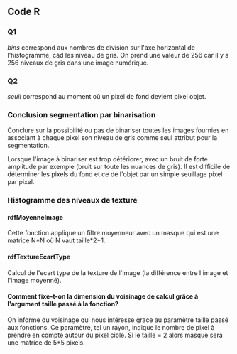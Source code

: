 ## Code R

### Q1

*bins* correspond aux nombres de division sur l'axe horizontal de l'histogramme, 
càd les niveau de gris. On prend une valeur de 256 car il y a 256 niveaux de gris 
dans une image numérique.

### Q2

*seuil* correspond au moment où un pixel de fond devient pixel objet.

### Conclusion segmentation par binarisation

Conclure sur la possibilité ou pas de binariser toutes les images fournies 
en associant à chaque pixel son niveau de gris comme seul attribut pour la 
segmentation. 

Lorsque l'image à binariser est trop détériorer, avec un bruit de forte 
amplitude par exemple (bruit sur toute les nuances de gris). Il est 
difficile de déterminer les pixels du fond et ce de l'objet par un 
simple seuillage pixel par pixel.

### Histogramme des niveaux de texture

#### rdfMoyenneImage

Cette fonction applique un filtre moyenneur avec un masque qui est une matrice 
N\*N où N vaut taille\*2+1.


#### rdfTextureEcartType

Calcul de l'ecart type de la texture de l'image (la différence entre l'image 
et l'image moyenné).


#### Comment fixe-t-on la dimension du voisinage de calcul grâce à l'argument taille passé à la fonction?

On informe du voisinage qui nous intéresse grace au paramètre taille passé 
aux fonctions. Ce paramètre, tel un rayon, indique le nombre de pixel à prendre 
en compte autour du pixel cible. Si le taille = 2 alors masque sera une matrice 
de 5*5 pixels.
